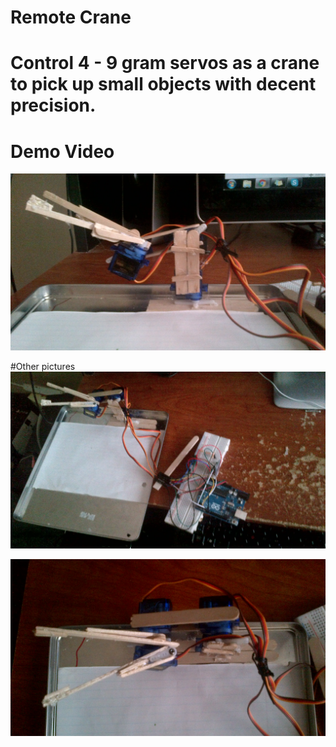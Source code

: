 # Remote Crane
# Control 4 - 9 gram servos as a crane to pick up small objects with decent precision. 

# Demo Video
[![ScreenShot](https://github.com/InderPabla/RemoteCrane/blob/master/2.jpg)](http://youtu.be/CrxVyGLnWhg)

#Other pictures
![Alt text](https://github.com/InderPabla/RemoteCrane/blob/master/1.jpg "")

![Alt text](https://github.com/InderPabla/RemoteCrane/blob/master/3.jpg "")
